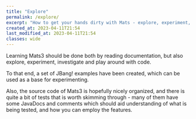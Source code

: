 ```yaml
---
title: "Explore"
permalink: /explore/
excerpt: "How to get your hands dirty with Mats - explore, experiment, investigate, play around"
created_at: 2023-04-11T21:54
last_modified_at: 2023-04-11T21:54
classes: wide
---
```


Learning Mats3 should be done both by reading documentation, but also explore, experiment, investigate
and play around with code.

To that end, a set of JBang! examples have been created, which can be used as a base for experimenting.

Also, the source code of Mats3 is hopefully nicely organized, and there is quite a bit of tests that is worth skimming
through - many of them have some JavaDocs and comments which should aid understanding of what is being tested, and how
you can employ the features.
